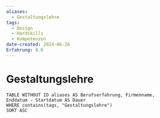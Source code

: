 ```yaml
---
aliases:
  - Gestaltungslehre
tags:
  - Design
  - Hardskills
  - Kompetenzen
date-created: 2024-06-26
Erfahrung: 0.6
---
```


# Gestaltungslehre

```dataview
TABLE WITHOUT ID aliases AS Berufserfahrung, Firmenname,
Enddatum - Startdatum AS Dauer
WHERE contains(tags, "Gestaltungslehre")
SORT ASC
```